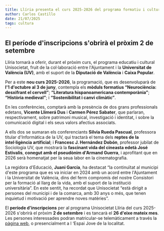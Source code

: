 ```yaml
---
title: Llíria presenta el curs 2025-2026 del programa formatiu i cultural Unisocietat
author: Carlos Castillo
date: 21/07/2025
tags: cultura 
---
```


## El període d'inscripcions s'obrirà el pròxim 2 de setembre

Llíria tornarà a oferir, durant el pròxim curs, el programa educatiu i cultural Unisocietat, fruit de la col·laboració entre l'Ajuntament i la **Universitat de València (UV)**, amb el suport de la **Diputació de València** i **Caixa Popular**.

Per a este **nou curs 2025-2026**, la programació, que es desenvoluparà de **l'1 d'octubre al 3 de juny**, contempla els **mòduls formatius “Neurociència: desxifrant el cervell”**; **“Literatura hispanoamericana contemporània”**; **“Història medieval”**; i **“Sostenibilitat i canvi climàtic”**.

En les conferències, comptarà amb la presència de dos grans professionals edetans, **Vicente Llimerá Dus** i **Carmen Pérez Sabater**, que parlaran, respectivament, sobre patrimoni musical, investigació i identitat, i sobre la comunicació digital i els seus valors afectius associats.

A ells dos se sumaran els conferenciants **Silvia Rueda Pascual**, professora titular d'Informàtica de la UV, qui tractarà el tema dels **reptes de la intel·ligència artificial**; i **Francesc J. Hernández Dobón**, professor jubilat de Sociologia UV, que mostrarà la **fascinant vida del cineasta edetà José Estivalis**, **conegut amb el pseudònim d'Armand Guerra**, i aprofitant que en 2026 serà homenatjat per la seua labor en la cinematografia.

La regidora d'Educació, **Juani García**, ha destacat “la continuïtat al municipi d'este programa que es va iniciar en 2024 amb un acord entre l'Ajuntament i la Universitat de València, dins del ferm compromís del nostre Consistori per la formació al llarg de la vida, amb el suport de la institució universitària”. En este sentit, ha recordat que Unisocietat “està dirigit a persones del municipi i de la comarca, amb 30 anys o més, que tenen inquietud i motivació per aprendre noves matèries”.

El **període d'inscripcions** per al programa Unisocietat Llíria del curs 2025-2026 s'obrirà el pròxim **2 de setembre** i es tancarà el **26 d'eixe mateix mes**. Les persones interessades podran matricular-se telemàticament a través la [pàgina web](https://webedicion.uv.es/uvweb/uvsociedad/es/universidad-sociedad/sedes/lliria/informacion-matricula-1286373453850.html), o presencialment a l ‘Espai Jove de la localitat.